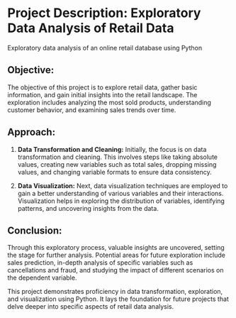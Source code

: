 # Project Description: Exploratory Data Analysis of Retail Data
Exploratory data analysis of an online retail database using Python
## Objective:
The objective of this project is to explore retail data, gather basic information, and gain initial insights into the retail landscape. The exploration includes analyzing the most sold products, understanding customer behavior, and examining sales trends over time.

## Approach:
1. **Data Transformation and Cleaning:** Initially, the focus is on data transformation and cleaning. This involves steps like taking absolute values, creating new variables such as total sales, dropping missing values, and changing variable formats to ensure data consistency.

2. **Data Visualization:** Next, data visualization techniques are employed to gain a better understanding of various variables and their interactions. Visualization helps in exploring the distribution of variables, identifying patterns, and uncovering insights from the data.

## Conclusion:
Through this exploratory process, valuable insights are uncovered, setting the stage for further analysis. Potential areas for future exploration include sales prediction, in-depth analysis of specific variables such as cancellations and fraud, and studying the impact of different scenarios on the dependent variable.

This project demonstrates proficiency in data transformation, exploration, and visualization using Python. It lays the foundation for future projects that delve deeper into specific aspects of retail data analysis.
